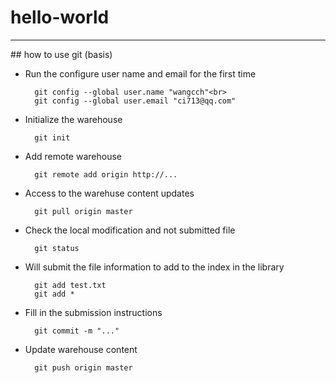 # hello-world
<hr>
## how to use git (basis)

* Run the configure user name and email for the first time

		git config --global user.name "wangcch"<br>
		git config --global user.email "ci713@qq.com"
* Initialize the warehouse

		git init

* Add remote warehouse

		git remote add origin http://...

* Access to the warehuse content updates

		git pull origin master

* Check the local modification and not submitted file

		git status

* Will submit the file information to add to the index in the library

		git add test.txt
		git add *
* Fill in the submission instructions
		
		git commit -m "..."
* Update warehouse content
		
		git push origin master